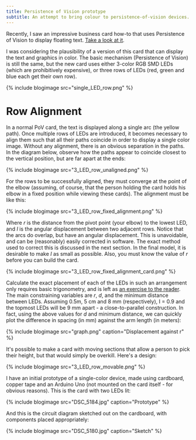 ```yaml
---
title: Persistence of Vision prototype
subtitle: An attempt to bring colour to persistence-of-vision devices.
---
```


Recently, I saw an impressive business card how-to that uses Persistence of Vision to display floating text. [Take a look at it](http://www.instructables.com/id/Circuit-Board-Lab-POV-Business-Card/).

I was considering the plausibility of a version of this card that can display the text and graphics in color. The basic mechanism (Persistence of Vision) is still the same, but the new card uses either 3-color RGB SMD LEDs (which are prohibitively expensive), or three rows of LEDs (red, green and blue each get their own row).

{% include blogimage src="single_LED_row.png" %}

# Row Alignment

In a normal PoV card, the text is displayed along a single arc (the yellow path). Once multiple rows of LEDs are introduced, it becomes necessary to align them such that all their paths coincide in order to display a single color image. Without any alignment, there is an obvious separation in the paths. In the diagram below, observe how the paths appear to coincide closest to the vertical position, but are far apart at the ends:

{% include blogimage src="3_LED_row_unaligned.png" %}


For the rows to be successfully aligned, they must converge at the point of the elbow (assuming, of course, that the person holding the card holds his elbow in a fixed position while viewing these cards). The alignment must be like this:

{% include blogimage src="3_LED_row_fixed_alignment.png" %}

Where _r_ is the distance from the pivot point (your elbow) to the lowest LED, and _I_ is the angular displacement between two adjacent rows. Notice that the arcs do overlap, but have an angular displacement. This is unavoidable, and can be (reasonably) easily corrected in software. The exact method used to correct this is discussed in the next section. In the final model, it is desirable to make _I_ as small as possible. Also, you must know the value of _r_ before you can build the card.

{% include blogimage src="3_LED_row_fixed_alignment_card.png" %}

Calculate the exact placement of each of the LEDs in such an arrangement only requires basic trigonometry, and is left as [an exercise to the reader](http://uncyclopedia.wikia.com/wiki/Proof#Proof_by_Omission). The main constraining variables are _r_, _d_, and the minimum distance between LEDs. Assuming 0.5m, 5 cm and 8 mm (respectively), I = 0.9 and the topmost LEDs will be 9 mm apart - a close-to-parallel construction. In fact, using the above values for _d_ and minimum distance, we can quickly plot the difference in spacing (in mm) against the arm length (in meters):

{% include blogimage src="graph.png" caption="Displacement against r" %}

It's possible to make a card with moving sections that allow a person to pick their height, but that would simply be overkill. Here's a design:

{% include blogimage src="3_LED_row_movable.png" %}

I have an initial prototype of a single-color device, made using cardboard, copper tape and an Arduino Uno (not mounted on the card itself - for obvious reasons). This is the card with two LEDs lit:

{% include blogimage src="DSC_5184.jpg" caption="Prototype" %}

And this is the circuit diagram sketched out on the cardboard, with components placed appropriately:

{% include blogimage src="DSC_5180.jpg" caption="Sketch" %}